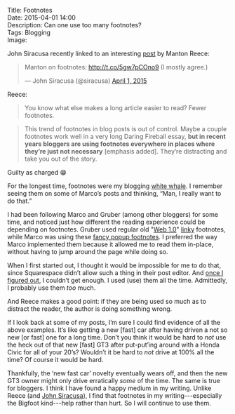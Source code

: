 Title: Footnotes  
Date: 2015-04-01 14:00  
Description: Can one use too many footnotes?  
Tags: Blogging  
Image:   

John Siracusa recently linked to an interesting [post][1] by Manton Reece:

<blockquote lang="en"><p>Manton on footnotes: <a href="http://t.co/5gw7pCOno9" title="Link to Manton Reece's blog post about overusing footnotes">http://t.co/5gw7pCOno9</a> (I mostly agree.)</p>&mdash; John Siracusa (@siracusa) <a href="https://twitter.com/siracusa/status/583316200383492096" title="Siracusa's tweet">April 1, 2015</a></blockquote>

Reece:

> You know what else makes a long article easier to read? Fewer footnotes.

> This trend of footnotes in blog posts is out of control. Maybe a couple footnotes work well in a very long Daring Fireball essay, **but in recent years bloggers are using footnotes everywhere in places where they’re just not necessary** [emphasis added]. They’re distracting and take you out of the story.

Guilty as charged 😁

For the longest time, footnotes were my blogging [white whale][2]. I remember seeing them on some of Marco’s posts and thinking, “Man, I really want to do that.”

I had been following Marco and Gruber (among other bloggers) for some time, and noticed just how different the reading experience could be depending on footnotes. Gruber used regular old "[Web 1.0][3]" [linky][4] footnotes, while Marco was using these [fancy popup footnotes][5]. I preferred the way Marco implemented them because it allowed me to read them in-place, without having to jump around the page while doing so.  

When I first started out, I thought it would be impossible for me to do that, since Squarespace didn’t allow such a thing in their post editor. And [once I figured out][6], I couldn’t get enough. I used (use) them all the time. Admittedly, I probably use them *too* much. 

And Reece makes a good point: if they are being used so much as to distract the reader, the author is doing something wrong.

If I look back at some of my posts, I’m sure I could find evidence of all the above examples. It’s like getting a new [fast] car after having driven a not so new [or fast] one for a long time. Don’t you think it would be hard to *not* use the heck out of that new [fast] GT3 after put-put’ing around with a Honda Civic for all of your 20’s? Wouldn’t it be hard to *not* drive at 100% all the time? Of course it would be hard.

Thankfully, the ‘new fast car’ novelty eventually wears off, and then the new GT3 owner might only drive erratically *some* of the time. The same is true for bloggers. I think I have found a happy medium in my writing. Unlike Reece (and [John Siracusa][7]), I find that footnotes in my writing---especially the Bigfoot kind---help rather than hurt. So I will continue to use them.

[1]: http://www.manton.org/2015/03/footnotes.html "Manton Reece's piece on footnotes"
[2]: http://www.urbandictionary.com/define.php?term=white%20whale "Urban Dictionary: 'white whale'"
[3]: https://en.wikipedia.org/wiki/Web_2.0#.22Web_1.0.22 "Wikipedia: 'Web 1.0'"
[4]: http://daringfireball.net/2015/03/apple_watch_prelude#fn1-2015-03-07 "John Gruber's initial thoughts on Apple Watch"
[5]: http://www.marco.org/2014/12/05/how-overcast-asks-for-reviews#fnref:pxx04GsSg1 "Marco Arment: How Overcast asks for reviews"
[6]: /2015/1/31/bigfoot-footnotes-in-squarespace "My post on incorporating footnotes into posts within Squarespace"
[7]: http://5by5.tv/hypercritical/23 "Hypercritical, episode 23: 'No Sentence Left Behind'"